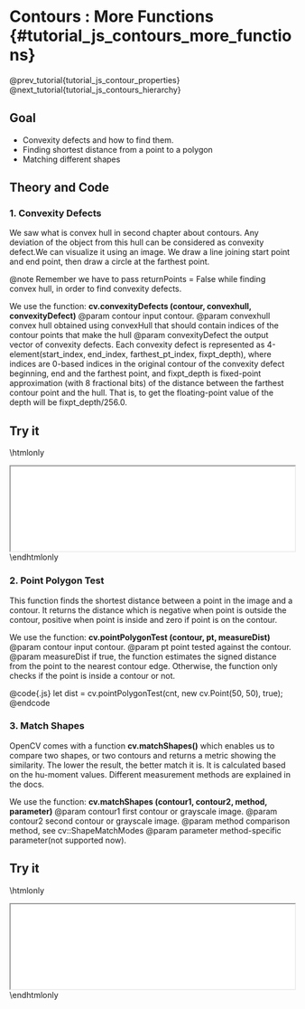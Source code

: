Contours : More Functions {#tutorial_js_contours_more_functions}
=========================

@prev_tutorial{tutorial_js_contour_properties}
@next_tutorial{tutorial_js_contours_hierarchy}

Goal
----

-   Convexity defects and how to find them.
-   Finding shortest distance from a point to a polygon
-   Matching different shapes

Theory and Code
---------------

### 1. Convexity Defects

We saw what is convex hull in second chapter about contours. Any deviation of the object from this
hull can be considered as convexity defect.We can visualize it using an image. We draw a
line joining start point and end point, then draw a circle at the farthest point.

@note Remember we have to pass returnPoints = False while finding convex hull, in order to find
convexity defects.

We use the function: **cv.convexityDefects (contour, convexhull, convexityDefect)**
@param contour              input contour.
@param convexhull           convex hull obtained using convexHull that should contain indices of the contour points that make the hull
@param convexityDefect      the output vector of convexity defects. Each convexity defect is represented as 4-element(start_index, end_index, farthest_pt_index, fixpt_depth), where indices are 0-based indices in the original contour of the convexity defect beginning, end and the farthest point, and fixpt_depth is fixed-point approximation (with 8 fractional bits) of the distance between the farthest contour point and the hull. That is, to get the floating-point value of the depth will be fixpt_depth/256.0.

Try it
------

\htmlonly
<iframe src="../../js_contours_more_functions_convexityDefects.html" width="100%"
        onload="this.style.height=this.contentDocument.body.scrollHeight +'px';">
</iframe>
\endhtmlonly

### 2. Point Polygon Test

This function finds the shortest distance between a point in the image and a contour. It returns the
distance which is negative when point is outside the contour, positive when point is inside and zero
if point is on the contour.

We use the function: **cv.pointPolygonTest (contour, pt, measureDist)**
@param contour      input contour.
@param pt           point tested against the contour.
@param measureDist  if true, the function estimates the signed distance from the point to the nearest contour edge. Otherwise, the function only checks if the point is inside a contour or not.

@code{.js}
let dist = cv.pointPolygonTest(cnt, new cv.Point(50, 50), true);
@endcode

### 3. Match Shapes

OpenCV comes with a function **cv.matchShapes()** which enables us to compare two shapes, or two
contours and returns a metric showing the similarity. The lower the result, the better match it is.
It is calculated based on the hu-moment values. Different measurement methods are explained in the
docs.

We use the function: **cv.matchShapes (contour1, contour2, method, parameter)**
@param contour1      first contour or grayscale image.
@param contour2      second contour or grayscale image.
@param method        comparison method, see cv::ShapeMatchModes
@param parameter     method-specific parameter(not supported now).

Try it
------

\htmlonly
<iframe src="../../js_contours_more_functions_shape.html" width="100%"
        onload="this.style.height=this.contentDocument.body.scrollHeight +'px';">
</iframe>
\endhtmlonly